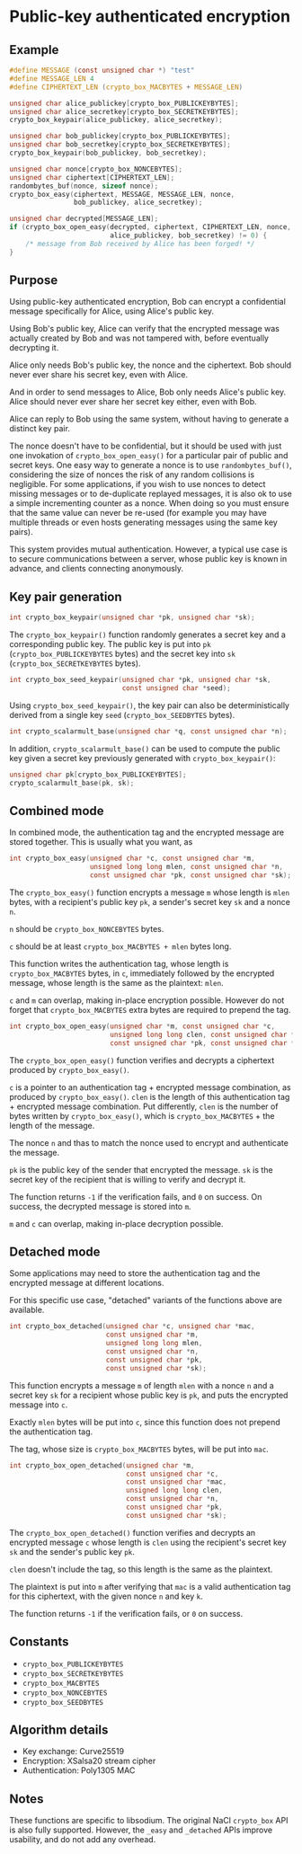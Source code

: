 # Public-key authenticated encryption

## Example

```c
#define MESSAGE (const unsigned char *) "test"
#define MESSAGE_LEN 4
#define CIPHERTEXT_LEN (crypto_box_MACBYTES + MESSAGE_LEN)

unsigned char alice_publickey[crypto_box_PUBLICKEYBYTES];
unsigned char alice_secretkey[crypto_box_SECRETKEYBYTES];
crypto_box_keypair(alice_publickey, alice_secretkey);

unsigned char bob_publickey[crypto_box_PUBLICKEYBYTES];
unsigned char bob_secretkey[crypto_box_SECRETKEYBYTES];
crypto_box_keypair(bob_publickey, bob_secretkey);

unsigned char nonce[crypto_box_NONCEBYTES];
unsigned char ciphertext[CIPHERTEXT_LEN];
randombytes_buf(nonce, sizeof nonce);
crypto_box_easy(ciphertext, MESSAGE, MESSAGE_LEN, nonce,
                bob_publickey, alice_secretkey);

unsigned char decrypted[MESSAGE_LEN];
if (crypto_box_open_easy(decrypted, ciphertext, CIPHERTEXT_LEN, nonce,
                         alice_publickey, bob_secretkey) != 0) {
    /* message from Bob received by Alice has been forged! */
}
```

## Purpose

Using public-key authenticated encryption, Bob can encrypt a confidential message specifically for Alice, using Alice's public key.

Using Bob's public key, Alice can verify that the encrypted message was actually created by Bob and was not tampered with, before eventually decrypting it.

Alice only needs Bob's public key, the nonce and the ciphertext. Bob should never ever share his secret key, even with Alice.

And in order to send messages to Alice, Bob only needs Alice's public key. Alice should never ever share her secret key either, even with Bob.

Alice can reply to Bob using the same system, without having to generate a distinct key pair.

The nonce doesn't have to be confidential, but it should be used with just one invokation of `crypto_box_open_easy()` for a particular pair of public and secret keys. One easy way to generate a nonce is to use `randombytes_buf()`, considering the size of nonces the risk of any random collisions is negligible. For some applications, if you wish to use nonces to detect missing messages or to de-duplicate replayed messages, it is also ok to use a simple incrementing counter as a nonce. When doing so you must ensure that the same value can never be re-used (for example you may have multiple threads or even hosts generating messages using the same key pairs). 

This system provides mutual authentication. However, a typical use case is to secure communications between a server, whose public key is known in advance, and clients connecting anonymously.

## Key pair generation

```c
int crypto_box_keypair(unsigned char *pk, unsigned char *sk);
```

The `crypto_box_keypair()` function randomly generates a secret key and a corresponding public key. The public key is put into `pk` (`crypto_box_PUBLICKEYBYTES` bytes) and the secret key into `sk` (`crypto_box_SECRETKEYBYTES` bytes).

```c
int crypto_box_seed_keypair(unsigned char *pk, unsigned char *sk,
                            const unsigned char *seed);
```

Using `crypto_box_seed_keypair()`, the key pair can also be deterministically derived from a single key `seed` (`crypto_box_SEEDBYTES` bytes).

```c
int crypto_scalarmult_base(unsigned char *q, const unsigned char *n);
```

In addition, `crypto_scalarmult_base()` can be used to compute the public key given a secret key previously generated with `crypto_box_keypair()`:

```c
unsigned char pk[crypto_box_PUBLICKEYBYTES];
crypto_scalarmult_base(pk, sk);
```

## Combined mode

In combined mode, the authentication tag and the encrypted message are stored together. This is usually what you want, as

```c
int crypto_box_easy(unsigned char *c, const unsigned char *m,
                    unsigned long long mlen, const unsigned char *n,
                    const unsigned char *pk, const unsigned char *sk);
```

The `crypto_box_easy()` function encrypts a message `m` whose length is `mlen` bytes, with a recipient's public key `pk`, a sender's secret key `sk` and a nonce `n`.

`n` should be `crypto_box_NONCEBYTES` bytes.

`c` should be at least `crypto_box_MACBYTES + mlen` bytes long.

This function writes the authentication tag, whose length is `crypto_box_MACBYTES` bytes, in `c`, immediately followed by the encrypted message, whose length is the same as the plaintext: `mlen`.

`c` and `m` can overlap, making in-place encryption possible. However do not forget that `crypto_box_MACBYTES` extra bytes are required to prepend the tag.

```c
int crypto_box_open_easy(unsigned char *m, const unsigned char *c,
                         unsigned long long clen, const unsigned char *n,
                         const unsigned char *pk, const unsigned char *sk);
```

The `crypto_box_open_easy()` function verifies and decrypts a ciphertext produced by `crypto_box_easy()`.

`c` is a pointer to an authentication tag + encrypted message combination, as produced by `crypto_box_easy()`.
`clen` is the length of this authentication tag + encrypted message combination. Put differently, `clen` is the number of bytes written by `crypto_box_easy()`, which is `crypto_box_MACBYTES` + the length of the message.

The nonce `n` and thas to match the nonce used to encrypt and authenticate the message.

`pk` is the public key of the sender that encrypted the message. `sk` is the secret key of the recipient that is willing to verify and decrypt it.

The function returns `-1` if the verification fails, and `0` on success.
On success, the decrypted message is stored into `m`.

`m` and `c` can overlap, making in-place decryption possible.

## Detached mode

Some applications may need to store the authentication tag and the encrypted message at different locations.

For this specific use case, "detached" variants of the functions above are available.

```c
int crypto_box_detached(unsigned char *c, unsigned char *mac,
                        const unsigned char *m,
                        unsigned long long mlen,
                        const unsigned char *n,
                        const unsigned char *pk,
                        const unsigned char *sk);
```

This function encrypts a message `m` of length `mlen` with a nonce `n` and a secret key `sk` for a recipient whose public key is `pk`, and puts the encrypted message into `c`.

Exactly `mlen` bytes will be put into `c`, since this function does not prepend the authentication tag.

The tag, whose size is `crypto_box_MACBYTES` bytes, will be put into `mac`.

```c
int crypto_box_open_detached(unsigned char *m,
                             const unsigned char *c,
                             const unsigned char *mac,
                             unsigned long long clen,
                             const unsigned char *n,
                             const unsigned char *pk,
                             const unsigned char *sk);
```

The `crypto_box_open_detached()` function verifies and decrypts an encrypted message `c` whose length is `clen` using the recipient's secret key `sk` and the sender's public key `pk`.

`clen` doesn't include the tag, so this length is the same as the plaintext.

The plaintext is put into `m` after verifying that `mac` is a valid authentication tag for this ciphertext, with the given nonce `n` and key `k`.

The function returns `-1` if the verification fails, or `0` on success.

## Constants

- `crypto_box_PUBLICKEYBYTES`
- `crypto_box_SECRETKEYBYTES`
- `crypto_box_MACBYTES`
- `crypto_box_NONCEBYTES`
- `crypto_box_SEEDBYTES`

## Algorithm details

- Key exchange: Curve25519
- Encryption: XSalsa20 stream cipher
- Authentication: Poly1305 MAC

## Notes

These functions are specific to libsodium.
The original NaCl `crypto_box` API is also fully supported. However, the `_easy` and `_detached` APIs improve usability, and do not add any overhead.
